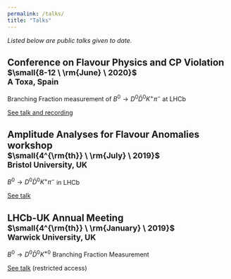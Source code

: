 ```yaml
---
permalink: /talks/
title: "Talks"
---
```

*Listed below are public talks given to date.*

## Conference on Flavour Physics and CP Violation <br><sup>$\small{8-12 \ \rm{June} \ 2020}$ <br>A Toxa, Spain</sup>
Branching Fraction measurement of $B^0 \to D^0 \bar{D}^0 K^+ \pi^-$ at LHCb 

[See talk and recording](https://indico.cern.ch/event/838862/contributions/3841998/)

## Amplitude Analyses for Flavour Anomalies workshop <br><sup>$\small{4^{\rm{th}} \ \rm{July} \ 2019}$ <br>Bristol University, UK</sup>
$B^0 \to D^0 \bar{D}^0 K^+ \pi^-$ in LHCb

[See talk](https://indico.cern.ch/event/810429/contributions/3376186/attachments/1874831/3086719/SBhasin_AmAn_Flavour_workshop.pdf)

## LHCb-UK Annual Meeting <br><sup>$\small{4^{\rm{th}} \ \rm{January} \ 2019}$ <br>Warwick University, UK</sup>
$B^0 \to D^0 \bar{D}^0 K^{\ast 0}$ Branching Fraction Measurement

[See talk](https://indico.cern.ch/event/757376/contributions/3194139/attachments/1775206/2886040/LHCb_UK_presentation.pdf) (restricted access)
